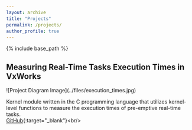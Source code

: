 ```yaml
---
layout: archive
title: "Projects"
permalink: /projects/
author_profile: true
---
```


{% include base_path %}

<h2> Measuring Real-Time Tasks Execution Times in VxWorks </h2>
![Project Diagram Image](../files/execution_times.jpg)

Kernel module written in the C programming language that utilizes kernel-level functions to measure the execution times of pre-emptive real-time tasks.<br/>
[GitHub](https://github.com/axel-ra/Real-Time-Execution-Times-using-VxWorks.git){:target="_blank"}\<br/>
